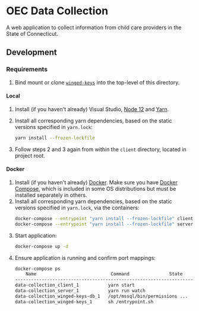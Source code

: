 # OEC Data Collection

A web application to collect information from child care providers in the State of Connecticut.

## Development

### Requirements
1. Bind mount or clone [`winged-keys`](https://github.com/ctoec/winged-keys) into the top-level of this directory.

#### Local
1. Install (if you haven't already) Visual Studio, [Node 12](https://nodejs.org/en/download/) and [Yarn](https://yarnpkg.com/lang/en/docs/install/).

2. Install all corresponding yarn dependencies, based on the static versions specified in `yarn.lock`:
    ```.sh
    yarn install --frozen-lockfile
    ```

3. Follow steps 2 and 3 again from within the `client` directory, located in project root.

#### Docker
1. Install (if you haven't already) [Docker](https://hub.docker.com/search?q=&type=edition&offering=community). Make sure you have [Docker Compose](https://docs.docker.com/compose/install/), which is included in some OS distributions but must be installed separately in others.
2. Install all corresponding yarn dependencies, based on the static versions specified in `yarn.lock`, via the containers:
    ```sh
    docker-compose --entrypoint "yarn install --frozen-lockfile" client
    docker-compose --entrypoint "yarn install --frozen-lockfile" server
    ```
3. Start application:
    ```sh
    docker-compose up -d
    ```
4. Ensure application is running and confirm port mappings:
    ```sh
    docker-compose ps
        Name                            Command               State           Ports                
    --------------------------------------------------------------------------------------------------       
    data-collection_client_1           yarn start                       Up      0.0.0.0:5000->3000/tcp       
    data-collection_server_1           yarn run watch                   Up      0.0.0.0:5001->3000/tcp       
    data-collection_winged-keys-db_1   /opt/mssql/bin/permissions ...   Up      1433/tcp                     
    data-collection_winged-keys_1      sh /entrypoint.sh                Up      0.0.0.0:5050->5050/tcp       

    ```
